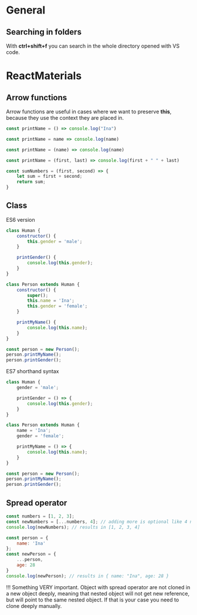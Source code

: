 # General

## Searching in folders

With **ctrl+shift+f** you can search in the whole directory opened with VS code.

# ReactMaterials

## Arrow functions

Arrow functions are useful in cases where we want to preserve **this**, because they use the context they are placed in.

```javascript
const printName = () => console.log("Ina")
```
```javascript
const printName = name => console.log(name)
```
```javascript
const printName = (name) => console.log(name)
```
```javascript
const printName = (first, last) => console.log(first + " " + last)
```
```javascript
const sumNumbers = (first, second) => {
    let sum = first + second;
    return sum;
}
```

## Class

ES6 version
```javascript
class Human {
    constructor() {
        this.gender = 'male';
    }

    printGender() {
        console.log(this.gender);
    }
}

class Person extends Human {
    constructor() {
        super();
        this.name = 'Ina';
        this.gender = 'female';
    }

    printMyName() {
        console.log(this.name);
    }
}

const person = new Person();
person.printMyName();
person.printGender();
```

ES7 shorthand syntax
```javascript
class Human {
    gender = 'male';

    printGender = () => {
        console.log(this.gender);
    }
}

class Person extends Human {
    name = 'Ina';
    gender = 'female';

    printMyName = () => {
        console.log(this.name);
    }
}

const person = new Person();
person.printMyName();
person.printGender();
```

## Spread operator

```javascript
const numbers = [1, 2, 3];
const newNumbers = [...numbers, 4]; // adding more is optional like 4 number here
console.log(newNumbers); // results in [1, 2, 3, 4]
```

```javascript
const person = {
    name: 'Ina'
};
const newPerson = {
    ...person,
    age: 28
}
console.log(newPerson); // results in { name: "Ina", age: 28 }
```

!!! Something VERY important. Object with spread operator are not cloned in a new object deeply, meaning that nested object will not get new reference, but will point to the same nested object. If that is your case you need to clone deeply manually.
